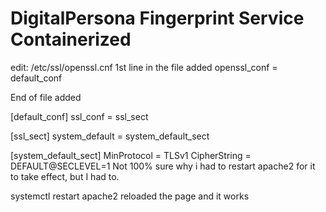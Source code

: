 # DigitalPersona Fingerprint Service Containerized

edit: /etc/ssl/openssl.cnf
1st line in the file added
openssl_conf = default_conf

End of file added

[default_conf]
ssl_conf = ssl_sect

[ssl_sect]
system_default = system_default_sect

[system_default_sect]
MinProtocol = TLSv1
CipherString = DEFAULT@SECLEVEL=1
Not 100% sure why i had to restart apache2 for it to take effect, but I had to.

systemctl restart apache2
reloaded the page and it works
